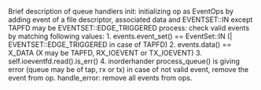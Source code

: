 Brief description of queue handlers
init: initializing op as EventOps by adding event of a file descriptor, associated data and EVENTSET::IN except TAPFD may be EVENTSET::EDGE_TRIGGERED
process: 
  check valid events by matching following values:
    1. events.event_set() == EventSet::IN (| EVENTSET::EDGE_TRIGGERED in case of TAPFD)
    2. events.data() == X_DATA (X may be TAPFD, RX_IOEVENT or TX_IOEVENT)
    3. self.ioeventfd.read().is_err() 
    4. inorderhander process_queue() is giving error (queue may be of tap, rx or tx)
  in case of not valid event, remove the event from op.
handle_error: remove all events from ops.
